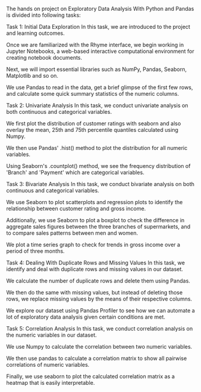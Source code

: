 The hands on project on Exploratory Data Analysis With Python and Pandas is divided into following tasks:

Task 1: Initial Data Exploration
In this task, we are introduced to the project and learning outcomes.

Once we are familiarized with the Rhyme interface, we begin working in Jupyter Notebooks, a web-based interactive computational environment for creating notebook documents.

Next, we will import essential libraries such as NumPy, Pandas, Seaborn, Matplotlib and so on.

We use Pandas to read in the data, get a brief glimpse of the first few rows, and calculate some quick summary statistics of the numeric columns.

Task 2: Univariate Analysis
In this task, we conduct univariate analysis on both continuous and categorical variables.

We first plot the distribution of customer ratings with seaborn and also overlay the mean, 25th and 75th percentile quantiles calculated using Numpy.

We then use Pandas' .hist() method to plot the distribution for all numeric variables.

Using Seaborn's .countplot() method, we see the frequency distribution of 'Branch' and 'Payment' which are categorical variables.

Task 3: Bivariate Analysis
In this task, we conduct bivariate analysis on both continuous and categorical variables.

We use Seaborn to plot scatterplots and regression plots to identify the relationship between customer rating and gross income.

Additionally, we use Seaborn to plot a boxplot to check the difference in aggregate sales figures between the three branches of supermarkets, and to compare sales patterns between men and women.

We plot a time series graph to check for trends in gross income over a period of three months.

Task 4: Dealing With Duplicate Rows and Missing Values
In this task, we identify and deal with duplicate rows and missing values in our dataset.

We calculate the number of duplicate rows and delete them using Pandas.

We then do the same with missing values, but instead of deleting those rows, we replace missing values by the means of their respective columns.

We explore our dataset using Pandas Profiler to see how we can automate a lot of exploratory data analysis given certain conditions are met.

Task 5: Correlation Analysis
In this task, we conduct correlation analysis on the numeric variables in our dataset.

We use Numpy to calculate the correlation between two numeric variables.

We then use pandas to calculate a correlation matrix to show all pairwise correlations of numeric variables.

Finally, we use seaborn to plot the calculated correlation matrix as a heatmap that is easily interpretable.
